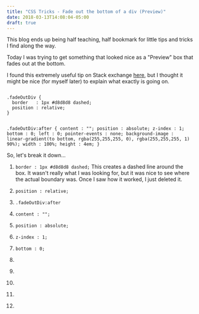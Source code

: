 ```yaml
---
title: "CSS Tricks - Fade out the bottom of a div (Preview)"
date: 2018-03-13T14:08:04-05:00
draft: true
---
```


This blog ends up being half teaching, half bookmark for little tips and tricks I find along the way.

Today I was trying to get something that looked nice as a "Preview" box that fades out at the bottom.

I found this extremely useful tip on Stack exchange [here](https://stackoverflow.com/questions/22666063/how-to-fade-the-edge-of-a-div-with-just-css), but I thought it might be nice (for myself later) to explain what exactly is going on.

<!--more-->

<code>
.fadeOutDiv {
  border   : 1px #d8d8d8 dashed;
  position : relative;
}

.fadeOutDiv:after {
  content  : "";
  position : absolute;
  z-index  : 1;
  bottom   : 0;
  left     : 0;
  pointer-events   : none;
  background-image : linear-gradient(to bottom, 
                    rgba(255,255,255, 0), 
                    rgba(255,255,255, 1) 90%);
  width    : 100%;
  height   : 4em;
}
</code>

So, let's break it down...
1. <code>border : 1px #d8d8d8 dashed;</code>
This creates a dashed line around the box. It wasn't really what I was looking for, but it was nice to see where the actual boundary was. Once I saw how it worked, I just deleted it.

2. <code>position : relative;</code>

2. <code>.fadeOutDiv:after </code>


2. <code>content : "";</code>


2. <code>position : absolute;</code>


2. <code>z-index : 1;</code>


2. <code>bottom : 0;</code>

2. <code></code>

2. <code></code>

2. <code></code>

2. <code></code>

2. <code></code>
